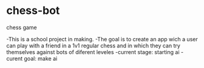 # chess-bot
chess game 

-This is a school project in making.
-The goal is to create an app wich a user can play with a friend in a 1v1 regular chess and in which they can try themselves against bots of diferent leveles
-current stage: starting ai
-curent goal: make ai
